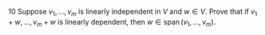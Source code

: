 10 Suppose $v_{1}, \ldots, v_{m}$ is linearly independent in $V$ and $w \in V$. Prove that if $v_{1}+w, \ldots, v_{m}+w$ is linearly dependent, then $w \in \operatorname{span}\left(v_{1}, \ldots, v_{m}\right)$.
